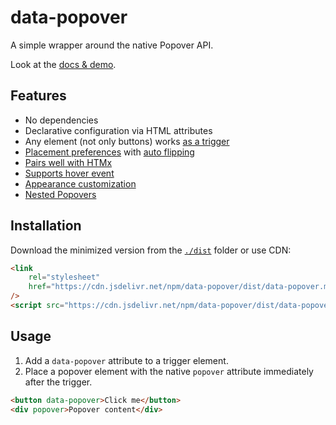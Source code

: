 # data-popover

A simple wrapper around the native Popover API.

Look at the [docs & demo](https://imbolc.github.io/data-popover/).

## Features

- No dependencies
- Declarative configuration via HTML attributes
- Any element (not only buttons) works
  [as a trigger](https://imbolc.github.io/data-popover/#trigge-element)
- [Placement preferences](https://imbolc.github.io/data-popover/#placement) with
  [auto flipping](https://imbolc.github.io/data-popover/#flipping)
- [Pairs well with HTMx](https://imbolc.github.io/data-popover/#htmx)
- [Supports hover event](https://imbolc.github.io/data-popover/#hover)
- [Appearance customization](https://imbolc.github.io/data-popover/#styling)
- [Nested Popovers](https://imbolc.github.io/data-popover/#nested)

## Installation

Download the minimized version from the [`./dist`](./dist) folder or use CDN:

```html
<link
	rel="stylesheet"
	href="https://cdn.jsdelivr.net/npm/data-popover/dist/data-popover.min.css"
/>
<script src="https://cdn.jsdelivr.net/npm/data-popover/dist/data-popover.min.js"></script>
```

## Usage

1. Add a `data-popover` attribute to a trigger element.
2. Place a popover element with the native `popover` attribute immediately after
   the trigger.

```html
<button data-popover>Click me</button>
<div popover>Popover content</div>
```
